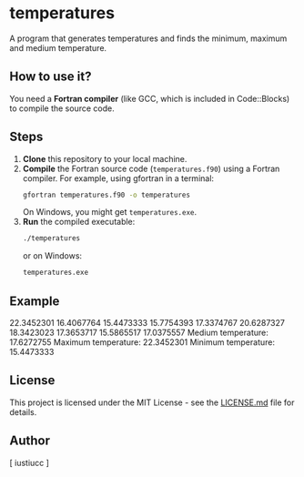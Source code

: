 # temperatures

A program that generates temperatures and finds the minimum, maximum and medium temperature.

## How to use it?

You need a **Fortran compiler** (like GCC, which is included in Code::Blocks) to compile the source code.

## Steps

1.  **Clone** this repository to your local machine.
2.  **Compile** the Fortran source code (`temperatures.f90`) using a Fortran compiler. For example, using gfortran in a terminal:
    ```bash
    gfortran temperatures.f90 -o temperatures
    ```
    On Windows, you might get `temperatures.exe`.
3.  **Run** the compiled executable:
    ```bash
    ./temperatures
    ```
    or on Windows:
    ```bash
    temperatures.exe
    ```

## Example

   22.3452301
   16.4067764
   15.4473333
   15.7754393
   17.3374767
   20.6287327
   18.3423023
   17.3653717
   15.5865517
   17.0375557
 Medium temperature:   17.6272755
 Maximum temperature:   22.3452301
 Minimum temperature:   15.4473333

## License

This project is licensed under the MIT License - see the [LICENSE.md](../LICENSE.md) file for details.

## Author

[ iustiucc ]
